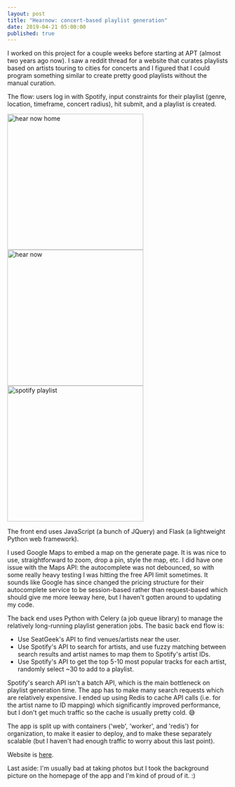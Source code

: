 ```yaml
---
layout: post
title: "Hearnow: concert-based playlist generation"
date: 2019-04-21 05:00:00
published: true
---
```


I worked on this project for a couple weeks before starting at APT (almost two years ago now). I saw a reddit thread for a website that curates playlists based on artists touring to cities for concerts and I figured that I could program something similar to create pretty good playlists without the manual curation. 

The flow: users log in with Spotify, input constraints for their playlist (genre, location, timeframe, concert radius), hit submit, and a playlist is created.

<img src="https://s3.amazonaws.com/ajvarshneya/images/hearnow-home.jpg" alt="hear now home" width="310"/><img src="https://s3.amazonaws.com/ajvarshneya/images/hearnow.jpg" alt="hear now" width="310"/><img src="https://s3.amazonaws.com/ajvarshneya/images/spotify-playlist.jpg" alt="spotify playlist" width="310"/>

The front end uses JavaScript (a bunch of JQuery) and Flask (a lightweight Python web framework). 

I used Google Maps to embed a map on the generate page. It is was nice to use, straightforward to zoom, drop a pin, style the map, etc. I did have one issue with the Maps API: the autocomplete was not debounced, so with some really heavy testing I was hitting the free API limit sometimes. It sounds like Google has since changed the pricing structure for their autocomplete service to be session-based rather than request-based which should give me more leeway here, but I haven't gotten around to updating my code.

The back end uses Python with Celery (a job queue library) to manage the relatively long-running playlist generation jobs. The basic back end flow is: 
- Use SeatGeek's API to find venues/artists near the user.
- Use Spotify's API to search for artists, and use fuzzy matching between search results and artist names to map them to Spotify's artist IDs.
- Use Spotify's API to get the top 5-10 most popular tracks for each artist, randomly select ~30 to add to a playlist.

Spotify's search API isn't a batch API, which is the main bottleneck on playlist generation time. The app has to make many search requests which are relatively expensive. I ended up using Redis to cache API calls (i.e. for the artist name to ID mapping) which significantly improved performance, but I don't get much traffic so the cache is usually pretty cold. 😅

The app is split up with containers ('web', 'worker', and 'redis') for organization, to make it easier to deploy, and to make these separately scalable (but I haven't had enough traffic to worry about this last point).

Website is [here](http://www.hearnow.io).

Last aside: I'm usually bad at taking photos but I took the background picture on the homepage of the app and I'm kind of proud of it. :)